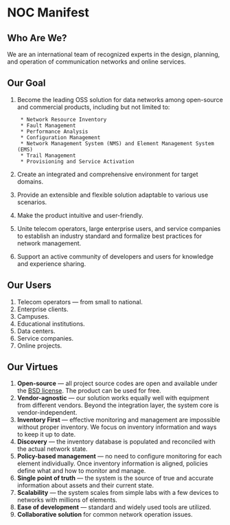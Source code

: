 # NOC Manifest

## Who Are We?

We are an international team of recognized experts in the design, planning, and operation of communication networks and online services.

## Our Goal

1. Become the leading OSS solution for data networks among open-source and commercial products, including but not limited to:

        * Network Resource Inventory
        * Fault Management
        * Performance Analysis
        * Configuration Management
        * Network Management System (NMS) and Element Management System (EMS)
        * Trail Management
        * Provisioning and Service Activation

2. Create an integrated and comprehensive environment for target domains.
3. Provide an extensible and flexible solution adaptable to various use scenarios.
4. Make the product intuitive and user-friendly.
5. Unite telecom operators, large enterprise users, and service companies to establish an industry standard and formalize best practices for network management.
6. Support an active community of developers and users for knowledge and experience sharing.

## Our Users

1. Telecom operators — from small to national.
2. Enterprise clients.
3. Campuses.
4. Educational institutions.
5. Data centers.
6. Service companies.
7. Online projects.

## Our Virtues

1. **Open-source** — all project source codes are open and available under the [BSD license](../license.md). The product can be used for free.
2. **Vendor-agnostic** — our solution works equally well with equipment from different vendors. Beyond the integration layer, the system core is vendor-independent.
3. **Inventory First** — effective monitoring and management are impossible without proper inventory. We focus on inventory information and ways to keep it up to date.
4. **Discovery** — the inventory database is populated and reconciled with the actual network state.
5. **Policy-based management** — no need to configure monitoring for each element individually. Once inventory information is aligned, policies define what and how to monitor and manage.
6. **Single point of truth** — the system is the source of true and accurate information about assets and their current state.
7. **Scalability** — the system scales from simple labs with a few devices to networks with millions of elements.
8. **Ease of development** — standard and widely used tools are utilized.
9. **Collaborative solution** for common network operation issues.
